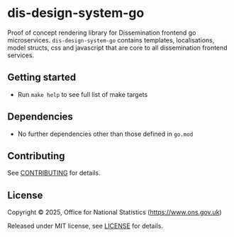 # dis-design-system-go

Proof of concept rendering library for Dissemination frontend go microservices. `dis-design-system-go` contains templates, localisations, model structs, css and javascript that are core to all dissemination frontend services.

## Getting started

* Run `make help` to see full list of make targets

## Dependencies

* No further dependencies other than those defined in `go.mod`

## Contributing

See [CONTRIBUTING](CONTRIBUTING.md) for details.

## License

Copyright © 2025, Office for National Statistics (<https://www.ons.gov.uk>)

Released under MIT license, see [LICENSE](LICENSE.md) for details.
